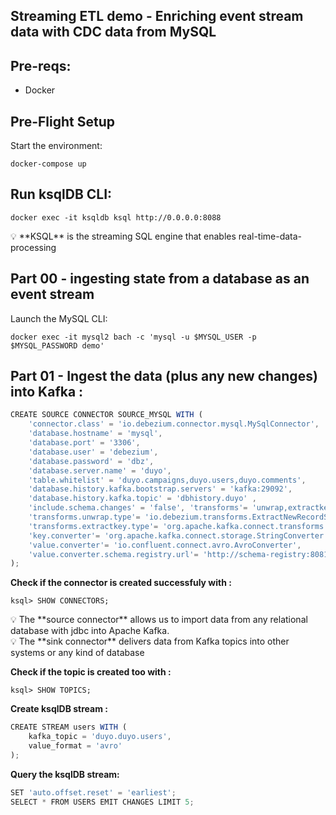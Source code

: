 ## ******Streaming ETL demo - Enriching event stream data with CDC data from MySQL******

## ****Pre-reqs:****

- Docker

## **Pre-Flight Setup**

Start the environment:

`docker-compose up`

## ****Run ksqlDB CLI:****

`docker exec -it ksqldb ksql http://0.0.0.0:8088`

<aside>
💡 **KSQL** is the streaming SQL engine that enables real-time-data-processing

</aside>

## ****Part 00 - ingesting state from a database as an event stream****

Launch the MySQL CLI:

`docker exec -it mysql2 bach -c 'mysql -u $MYSQL_USER -p $MYSQL_PASSWORD demo'`

## ****Part 01 - Ingest the data (plus any new changes) into Kafka :****

```jsx
CREATE SOURCE CONNECTOR SOURCE_MYSQL WITH (
    'connector.class' = 'io.debezium.connector.mysql.MySqlConnector',
    'database.hostname' = 'mysql',
    'database.port' = '3306',
    'database.user' = 'debezium',
    'database.password' = 'dbz',
    'database.server.name' = 'duyo',
    'table.whitelist' = 'duyo.campaigns,duyo.users,duyo.comments',
    'database.history.kafka.bootstrap.servers' = 'kafka:29092',
    'database.history.kafka.topic' = 'dbhistory.duyo' ,
    'include.schema.changes' = 'false', 'transforms'= 'unwrap,extractkey',
    'transforms.unwrap.type'= 'io.debezium.transforms.ExtractNewRecordState',
    'transforms.extractkey.type'= 'org.apache.kafka.connect.transforms.ExtractField$Key', 'transforms.extractkey.field'= 'id',
    'key.converter'= 'org.apache.kafka.connect.storage.StringConverter',
    'value.converter'= 'io.confluent.connect.avro.AvroConverter',
    'value.converter.schema.registry.url'= 'http://schema-registry:8081'
);
```

**Check if the connector is created successfuly with :**

`ksql> SHOW CONNECTORS;`

<aside>
💡 The **source connector** allows us to import data from any relational database with jdbc into Apache Kafka.

</aside>

<aside>
💡 The **sink connector** delivers data from Kafka topics into other systems or any kind of database

</aside>

**Check if the topic is created too with :**

`ksql> SHOW TOPICS;`

**Create ksqlDB stream  :**

```jsx
CREATE STREAM users WITH (
    kafka_topic = 'duyo.duyo.users',
    value_format = 'avro'
);
```

**Query the ksqlDB stream:**

```jsx
SET 'auto.offset.reset' = 'earliest';
SELECT * FROM USERS EMIT CHANGES LIMIT 5;
```

















